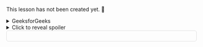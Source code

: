 This lesson has not been created yet. 
🥠 
 <!DOCTYPE html> 
<body> 
	<details> 
		<summary>GeeksforGeeks</summary> 
		A Computer Science Portal for Geeks and Freaks
	</details>		 
</body> 
</html> 

<details>
  <summary>Click to reveal spoiler</summary>
  Spoiler content goes here.
</details>

<details style="border: 1px solid #ddd; border-radius: 5px; cursor: pointer; padding: 5px;">
  <summary style="outline: none; color: transparent; cursor: pointer;">Spoiler Text (click to reveal)</summary>
  <p>This is the hidden spoiler content.</p>
</details>

